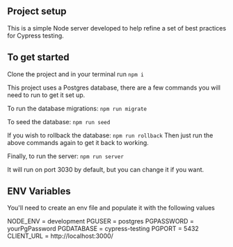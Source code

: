 ## Project setup

This is a simple Node server developed to help refine a set of best practices for Cypress testing.

## To get started

Clone the project and in your terminal run `npm i`

This project uses a Postgres database, there are a few commands you will need to run to get it set up.

To run the database migrations:
`npm run migrate`

To seed the database:
`npm run seed`

If you wish to rollback the database:
`npm run rollback`
Then just run the above commands again to get it back to working.

Finally, to run the server:
`npm run server`

It will run on port 3030 by default, but you can change it if you want.

## ENV Variables

You'll need to create an env file and populate it with the following values

NODE_ENV = development
PGUSER = postgres
PGPASSWORD = yourPgPassword
PGDATABASE = cypress-testing
PGPORT = 5432
CLIENT_URL = http://localhost:3000/
